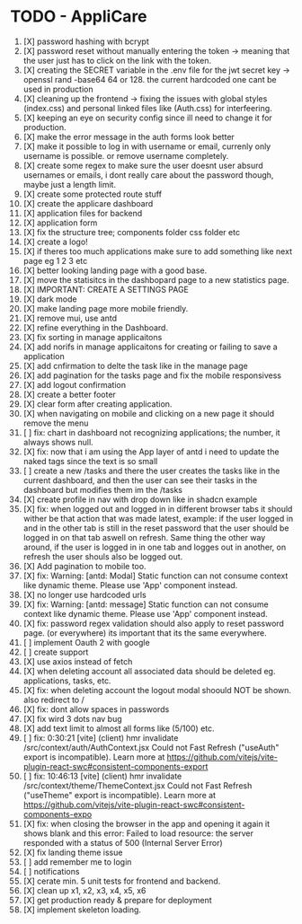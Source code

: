 # TODO - AppliCare

1. [X] password hashing with bcrypt
2. [X] password reset without manually entering the token -> meaning that the user just has to click on the link with the token.
3. [X] creating the SECRET variable in the .env file for the jwt secret key -> openssl rand -base64 64 or 128. the current hardcoded one cant be used in production
4. [X] cleaning up the frontend -> fixing the issues with global styles (index.css) and personal linked files like (Auth.css) for interfeering.
5. [X] keeping an eye on security config since ill need to change it for production.
6. [X] make the error message in the auth forms look better
7. [X] make it possible to log in with username or email, currenly only username is possible. or remove username completely.
8. [X] create some regex to make sure the user doesnt user absurd usernames or emails, i dont really care about the password though, maybe just a length limit.
9. [X] create some protected route stuff
1. [X] create the applicare dashboard
1. [X] application files for backend
1. [X] application form
1. [X] fix the structure tree; components folder css folder etc
1. [X] create a logo!
1. [X] if theres too much applications make sure to add something like next page eg 1 2 3 etc
1. [X] better looking landing page with a good base.
1. [X] move the statisitcs in the dashbopard page to a new statistics page.
1. [X] IMPORTANT: CREATE A SETTINGS PAGE
1. [X] dark mode
2. [X] make landing page more mobile friendly.
2. [X] remove mui, use antd
2. [X] refine everything in the Dashboard.
2. [X] fix sorting in manage applicaitons
2. [X] add norifs in manage applicaitons for creating or failing to save a application
2. [X] add cnfirmation to delte the task like in the manage page
2. [X] add pagination for the tasks page and fix the mobile responsivess
2. [X] add logout confirmation
2. [X] create a better footer
2. [X] clear form after creating application.
3. [X] when navigating on mobile and clicking on a new page it should remove the menu
3. [ ] fix: chart in dashboard not recognizing applications; the number, it always shows null.
3. [X] fix: now that i am using the App layer of antd i need to update the naked tags since the text is so small
3. [ ] create a new /tasks and there the user creates the tasks like in the current dashboard, and then the user can see their tasks in the dashboard but modifies them im the /tasks
3. [X] create profile in nav with drop down like in shadcn example
3. [X] fix: when logged out and logged in in different browser tabs it should wither be that action that was made latest, example: if the user logged in and in the other tab is still in the reset password that the user should be logged in on that tab aswell on refresh. Same thing the other way around, if the user is logged in in one tab and logges out in another, on refresh the user shouls also be logged out.
3. [X] Add pagination to mobile too.
3. [X] fix: Warning: [antd: Modal] Static function can not consume context like dynamic theme. Please use 'App' component instead.
3. [X] no longer use hardcoded urls
3. [X] fix: Warning: [antd: message] Static function can not consume context like dynamic theme. Please use 'App' component instead.
4. [X] fix: password regex validation should also apply to reset password page. (or everywhere) its important that its the same everywhere.
4. [ ] implement Oauth 2 with google
4. [ ] create support
4. [X] use axios instead of fetch
4. [X] when deleting account all associated data should be deleted eg. applications, tasks, etc.
4. [X] fix: when deleting account the logout modal shoould NOT be shown. also redirect to /
4. [X] fix: dont allow spaces in passwords
4. [X] fix wird 3 dots nav bug
4. [X] add text limit to almost all forms like (5/100) etc.
4. [ ] fix: 0:30:21 [vite] (client) hmr invalidate /src/context/auth/AuthContext.jsx Could not Fast Refresh ("useAuth" export is incompatible). Learn more at https://github.com/vitejs/vite-plugin-react-swc#consistent-components-export
5. [ ] fix: 10:46:13 [vite] (client) hmr invalidate /src/context/theme/ThemeContext.jsx Could not Fast Refresh ("useTheme" export is incompatible). Learn more at https://github.com/vitejs/vite-plugin-react-swc#consistent-components-expo
5. [X] fix: when closing the browser in the app and opening it again it shows blank and this error: Failed to load resource: the server responded with a status of 500 (Internal Server Error)
5. [X] fix landing theme issue
5. [ ] add remember me to login
5. [ ] notifications
5. [X] cerate min. 5 unit tests for frontend and backend.
5. [X] clean up x1, x2, x3, x4, x5, x6
5. [X] get production ready & prepare for deployment
5. [X] implement skeleton loading.
